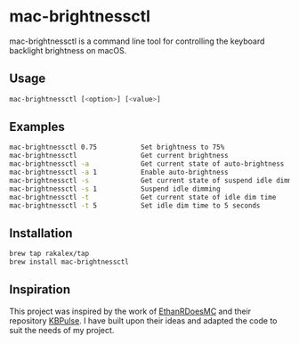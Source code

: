 # mac-brightnessctl
mac-brightnessctl is a command line tool for controlling the keyboard backlight brightness on macOS.
## Usage
```bash
mac-brightnessctl [<option>] [<value>]
```
## Examples
```bash
mac-brightnessctl 0.75           Set brightness to 75%
mac-brightnessctl                Get current brightness
mac-brightnessctl -a             Get current state of auto-brightness
mac-brightnessctl -a 1           Enable auto-brightness
mac-brightnessctl -s             Get current state of suspend idle dimming
mac-brightnessctl -s 1           Suspend idle dimming
mac-brightnessctl -t             Get current state of idle dim time
mac-brightnessctl -t 5           Set idle dim time to 5 seconds
```
## Installation
```bash
brew tap rakalex/tap
brew install mac-brightnessctl
```

## Inspiration

This project was inspired by the work of [EthanRDoesMC](https://github.com/EthanRDoesMC) and their repository [KBPulse](https://github.com/EthanRDoesMC/KBPulse). I have built upon their ideas and adapted the code to suit the needs of my project.
